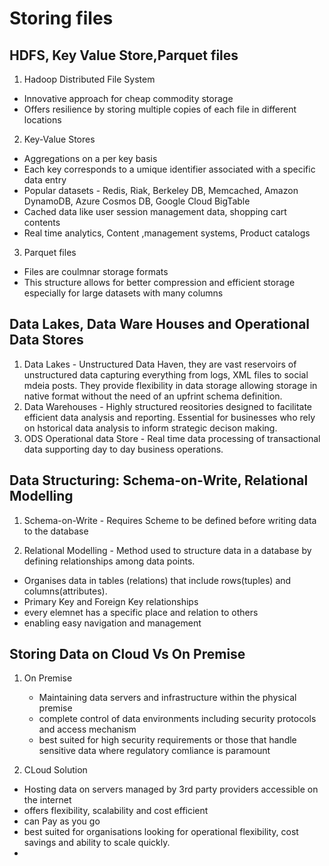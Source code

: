 # Storing files 
## HDFS, Key Value Store,Parquet files


1. Hadoop Distributed File System
  - Innovative approach for cheap commodity storage
  - Offers resilience by storing multiple copies of each file in different locations
    
2.  Key-Value Stores
  - Aggregations on a per key basis
  - Each key corresponds to a umique identifier associated with a specific data entry
  - Popular datasets - Redis, Riak, Berkeley DB, Memcached, Amazon DynamoDB, Azure Cosmos DB, Google Cloud BigTable
  - Cached data like user session management data, shopping cart contents
  - Real time analytics, Content ,management systems, Product catalogs 
    
3. Parquet files
  - Files are coulmnar storage formats
  - This structure allows for better compression and efficient storage especially for large datasets with many columns

## Data Lakes, Data Ware Houses and Operational Data Stores

1. Data Lakes - Unstructured Data Haven, they are vast reservoirs of unstructured data capturing everything from logs, XML files to social mdeia posts. They provide flexibility in data storage allowing storage in native format without the need of an upfrint schema definition.
2. Data Warehouses - Highly structured reositories designed to facilitate efficient data analysis and reporting. Essential for businesses who rely on hstorical data analysis to inform strategic decison making.
3. ODS  Operational data Store - Real time data processing of transactional data supporting day to day business operations.

## Data Structuring: Schema-on-Write, Relational Modelling

1. Schema-on-Write - Requires Scheme to be defined before writing data to the database


2. Relational Modelling - Method used to structure data in a database by defining relationships among data points.
  - Organises data in tables (relations) that include rows(tuples) and columns(attributes).
  - Primary Key and Foreign Key relationships
  - every elemnet has a specific place and relation to others
  - enabling easy navigation and management

## Storing Data on Cloud Vs On Premise
1. On Premise
   - Maintaining data servers and infrastructure within the physical premise
   - complete control of data environments including security protocols and access mechanism
   - best suited for high security requirements or those that handle sensitive data where regulatory comliance is paramount
  
2. CLoud Solution
  - Hosting data on servers managed by 3rd party providers accessible on the internet
  - offers flexibility, scalability and cost efficient
  - can Pay as you go
  - best suited for organisations looking for operational flexibility, cost savings and ability to scale quickly. 
  -  
   
